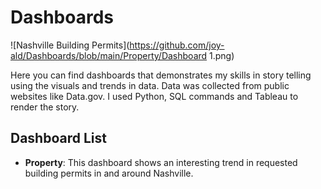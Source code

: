 # Dashboards

![Nashville Building Permits](https://github.com/joy-ald/Dashboards/blob/main/Property/Dashboard 1.png)

Here you can find dashboards that demonstrates my skills in story telling using the visuals and trends in data. Data was collected from public websites like Data.gov.
I used Python, SQL commands and Tableau to render the story.

## Dashboard List

- __Property__: This dashboard shows an interesting trend in requested building permits in and around Nashville.
